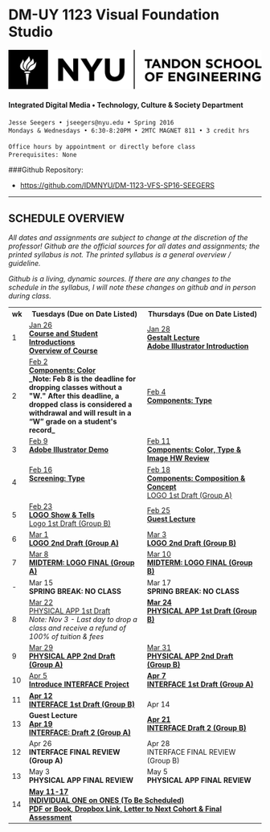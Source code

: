 # DM-UY 1123 Visual Foundation Studio

![NYU](projects/nyu_soe_logo.png)
#### Integrated Digital Media • Technology, Culture & Society Department 

    Jesse Seegers • jseegers@nyu.edu • Spring 2016 
    Mondays & Wednesdays • 6:30-8:20PM • 2MTC MAGNET 811 • 3 credit hrs

    Office hours by appointment or directly before class 
    Prerequisites: None
   
###Github Repository: 
* https://github.com/IDMNYU/DM-1123-VFS-SP16-SEEGERS

---

## SCHEDULE OVERVIEW

*All dates and assignments are subject to change at the discretion of the professor! Github are the official sources for all dates and assignments; the printed syllabus is not. The printed syllabus is a general overview / guideline.* 

*Github is a living, dynamic sources. If there are any changes to the schedule in the syllabus, I will note these changes on github and in person during class.*
<table>
    <tr>
        <th width="4%">wk</th>
        <th width="48%">Tuesdays (Due on Date Listed)</th>
        <th width="48%">Thursdays (Due on Date Listed)</th>
    </tr>
    <tr>
        <td>1</td>
        <td> <a href="weekly_detail/dm1123_weekly_detail_wk01.md">Jan 26<br><strong>Course and Student Introductions<br>Overview of Course</strong></a></td>
        <td>
        <a href="weekly_detail/dm1123_weekly_detail_wk01.md">Jan 28<br><strong> Gestalt Lecture <br> Adobe Illustrator Introduction</strong></a></td>
    </tr>
    <tr>
        <td>2</td>
        <td><a href="weekly_detail/dm1123_weekly_detail_wk02.md">Feb 2<br><strong>Components: Color</strong></a><br><strong>_Note: Feb 8 is the deadline for dropping classes without a "W." After this deadline, a dropped class is considered a withdrawal and will result in a “W” grade on a student's record_</strong></td>
        <td><a href="weekly_detail/dm1123_weekly_detail_wk02.md">Feb 4<br><strong>Components: Type</strong></a></td>
    </tr>
    <tr>
        <td>3</td>
        <td valign="top"><a href="weekly_detail/dm1123_weekly_detail_wk03.md">Feb 9<br><strong>Adobe Illustrator Demo</strong></a><br></td>
        <td valign="top"><a href="weekly_detail/dm1123_weekly_detail_wk03.md">Feb 11<br><strong>Components: Color, Type &amp; Image HW Review</strong></a></td>
    </tr>
    <tr>
        <td>4</td>
        <td valign="top"><a href="weekly_detail/dm1123_weekly_detail_wk04.md">Feb 16<br><strong>Screening: Type</strong></a><br></td>
        <td valign="top"><a href="weekly_detail/dm1123_weekly_detail_wk04.md">Feb 18<br><strong>Components: Composition &amp; Concept</strong><br>LOGO 1st Draft (Group A)</a></td>
    </tr>
    <tr>
        <td>5</td>
        <td><a href="weekly_detail/dm1123_weekly_detail_wk05.md">Feb 23<br><strong>LOGO Show & Tells</strong> <br>Logo 1st Draft (Group B)
        </a></td>
        <td><a href="weekly_detail/dm1123_weekly_detail_wk05.md">Feb 25<br><strong>
Guest Lecture
</strong></a></td>
    </tr>
    <tr>
        <td>6</td>
        <td><a href="weekly_detail/dm1123_weekly_detail_wk06.md"> Mar 1<br><strong>LOGO 2nd Draft (Group A)</strong></a></td>
        <td><a href="weekly_detail/dm1123_weekly_detail_wk06.md">Mar 3<br><strong>LOGO 2nd Draft (Group B)</strong></td>
    </tr>
    <tr>
        <td>7</td>
        <td><a href="weekly_detail/dm1123_weekly_detail_wk07.md">Mar 8<br><strong>MIDTERM: LOGO FINAL (Group A)</strong>
        </td>
        <td><a href="weekly_detail/dm1123_weekly_detail_wk07.md">Mar 10<br><strong>MIDTERM: LOGO FINAL (Group B)</strong></td>
    </tr>
    <tr>
        <td>-</td>
        <td>Mar 15<br><strong>SPRING BREAK: NO CLASS</strong>
        	</td>
        <td>Mar 17<br><strong>SPRING BREAK: NO CLASS</strong></td>
    </tr>
    <tr>
        <td>8</td>
        <td valign="top"><a href="weekly_detail/dm1123_weekly_detail_wk08.md">Mar 22<br>PHYSICAL APP 1st Draft<br></a>	<i>Note: Nov 3 - Last day to drop a class and receive a refund of 100% of tuition &amp; fees</i></strong></td>
        <td valign="top"><strong><a href="weekly_detail/dm1123_weekly_detail_wk08.md">Mar 24<br>PHYSICAL APP 1st Draft (Group B)</a></strong></td>
    </tr>
    <tr>
        <td>9</td>
        <td><a href="weekly_detail/dm1123_weekly_detail_wk09.md">Mar 29<br><strong>PHYSICAL APP 2nd Draft (Group A)</strong></a></td>
        <td><a href="weekly_detail/dm1123_weekly_detail_wk09.md">Mar 31<br><strong>PHYSICAL APP 2nd Draft (Group B)</a></strong><br></td>
    </tr>
    <tr>
        <td>10</td>
        <td><a href="weekly_detail/dm1123_weekly_detail_wk10.md">Apr 5<br><strong>Introduce INTERFACE Project</a></strong></td>
        <td><strong><a href="weekly_detail/dm1123_weekly_detail_wk10.md">Apr 7<br>INTERFACE 1st Draft (Group A)</a></strong></td>
    </tr>
    <tr>
        <td>11</td>
        <td><strong><a href="weekly_detail/dm1123_weekly_detail_wk11.md">Apr 12<br>INTERFACE 1st Draft (Group B)</a></strong></td>
        <td><br>Apr 14</td>
    </tr>
    <tr>
        <td>13</td>
        <td><strong>Guest Lecture</strong><br> <strong><a href="weekly_detail/dm1123_weekly_detail_wk12.md">Apr 19<br> INTERFACE: Draft 2 (Group A)</a></strong></td>
        <td><strong><a href="weekly_detail/dm1123_weekly_detail_wk12.md">Apr 21<br>INTERFACE Draft 2 (Group B)</a></strong></td>
    </tr>
    <tr>
        <td>12</td>
        <td>Apr 26<br><strong>INTERFACE FINAL REVIEW (Group A)</strong></td>
        <td>Apr 28<br>INTERFACE FINAL REVIEW (Group B)</td>
    </tr>
    <tr>
        <td>13</td>
        <td>May 3<br><strong>PHYSICAL APP FINAL REVIEW</strong></td>
        <td>May 5<br><strong>PHYSICAL APP FINAL REVIEW</strong></td>
    </tr>
    <tr>
        <td>14</td>
        <td colspan="2"> 
<strong><a href="projects/dm1123_vfs_end_of_semester_deliverables.md">May 11-17<br><strong>INDIVIDUAL ONE on ONES (To Be Scheduled)<br>PDF or Book, Dropbox Link, Letter to Next Cohort & Final Assessment</a></strong></td>
    </tr>
</table>